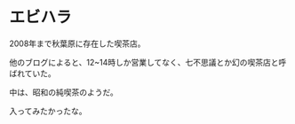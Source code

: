 # エビハラ

2008年まで秋葉原に存在した喫茶店。

他のブログによると、12~14時しか営業してなく、七不思議とか幻の喫茶店と呼ばれていた。

中は、昭和の純喫茶のようだ。

入ってみたかったな。